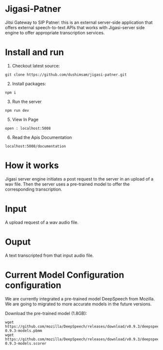 Jigasi-Patner
=============

Jitsi Gateway to SIP Patner: this is an external  server-side application that offers external speech-to-text APIs that works  with Jigasi-server side engine to  offer appropriate transcription services.

Install and run
==============

1. Checkout latest source:
 
 ```
 git clone https://github.com/dushimsam/jigasi-patner.git
 ```
2. Install packages:

 ```
 npm i
 ```

3. Run the server

 ```
 npm run dev
 ```

5. View In Page

 ```
 open : localhost:5008
 ```
6. Read the Apis Documentation

 ```
 localhost:5008/documentation
 ```

How it works
============

Jigasi server engine initiates a post request to the server in an upload of a wav file. Then
the server uses a pre-trained model to offer the corresponding transcription.

Input
==============
A upload request of a wav audio file.

Ouput
==============
A text transcripted from that input audio file.


Current Model Configuration configuration
========================================

We are currently integrated a pre-trained model DeepSpeech from Mozilla.
We are going to migrated to more accurate models in the future versions.

Download the pre-trained model (1.8GB):

```
wget https://github.com/mozilla/DeepSpeech/releases/download/v0.9.3/deepspeech-0.9.3-models.pbmm
wget https://github.com/mozilla/DeepSpeech/releases/download/v0.9.3/deepspeech-0.9.3-models.scorer
```

